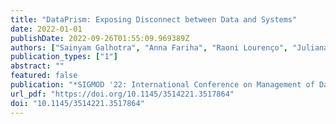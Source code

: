 ```yaml
---
title: "DataPrism: Exposing Disconnect between Data and Systems"
date: 2022-01-01
publishDate: 2022-09-26T01:55:09.969389Z
authors: ["Sainyam Galhotra", "Anna Fariha", "Raoni Lourenço", "Juliana Freire", "Alexandra Meliou", "Divesh Srivastava"]
publication_types: ["1"]
abstract: ""
featured: false
publication: "*SIGMOD '22: International Conference on Management of Data, Philadelphia, PA, USA, June 12 - 17, 2022*"
url_pdf: "https://doi.org/10.1145/3514221.3517864"
doi: "10.1145/3514221.3517864"
---
```


